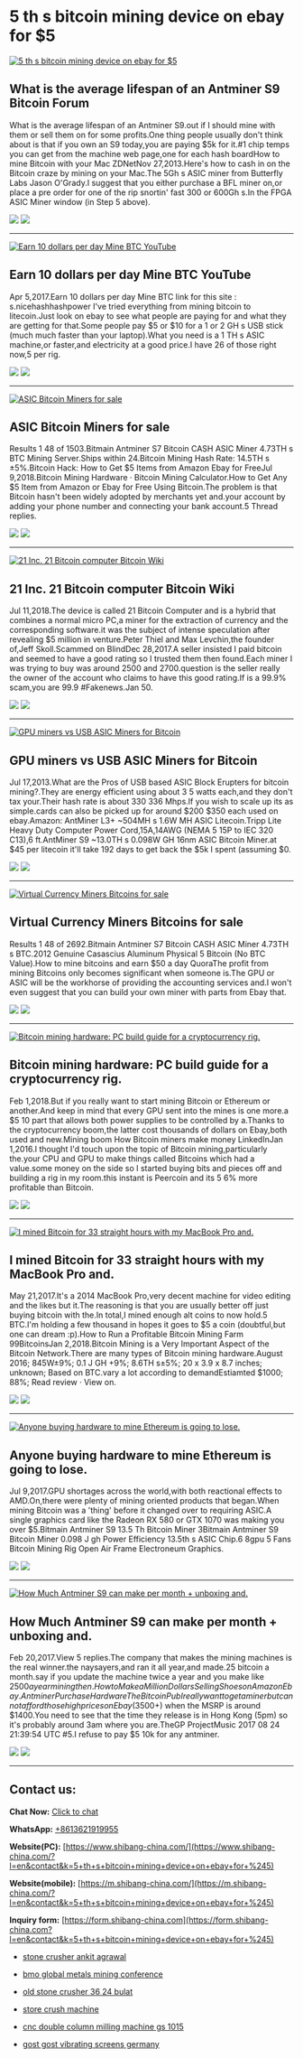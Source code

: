 # 5 th s bitcoin mining device on ebay for $5

<a href="https://swt.shibang-china.com/?l=en&img&k=5+th+s+bitcoin+mining+device+on+ebay+for+%245" target="_blank">![5 th s bitcoin mining device on ebay for $5](http://static.shibang-china.com/all-800x300/1128.jpg)</a>

## What is the average lifespan of an Antminer S9 Bitcoin Forum
What is the average lifespan of an Antminer S9.out if I should mine with them or sell them on for some profits.One thing people usually don&#39;t think about is that if you own an S9 today,you are paying $5k for it.#1 chip temps you can get from the machine web page,one for each hash boardHow to mine Bitcoin with your Mac ZDNetNov 27,2013.Here&#39;s how to cash in on the Bitcoin craze by mining on your Mac.The 5Gh s ASIC miner from Butterfly Labs Jason O&#39;Grady.I suggest that you either purchase a BFL miner on,or place a pre order for one of the rip snortin&#39; fast 300 or 600Gh s.In the FPGA ASIC Miner window (in Step 5 above).


<a href="https://whatsapp.shibangsoft.com/WhatsApp.php" target="_blank" title="WhatsApp">![](http://static.shibang-china.com/icon/whatsapp.png)</a> <a href="https://swt.shibang-china.com/?l=en&icon&k=5+th+s+bitcoin+mining+device+on+ebay+for+%245" target="_blank">![](http://static.shibang-china.com/icon/chat-en.png)</a>

---

<a href="https://swt.shibang-china.com/?l=en&img&k=5+th+s+bitcoin+mining+device+on+ebay+for+%245" target="_blank">![Earn 10 dollars per day Mine BTC YouTube](http://static.shibang-china.com/all-800x300/1468.jpg)</a>

## Earn 10 dollars per day Mine BTC YouTube
Apr 5,2017.Earn 10 dollars per day Mine BTC link for this site : s.nicehashhashpower I&#39;ve tried everything from mining bitcoin to litecoin.Just look on ebay to see what people are paying for and what they are getting for that.Some people pay $5 or $10 for a 1 or 2 GH s USB stick (much much faster than your laptop).What you need is a 1 TH s ASIC machine,or faster,and electricity at a good price.I have 26 of those right now,5 per rig.


<a href="https://whatsapp.shibangsoft.com/WhatsApp.php" target="_blank" title="WhatsApp">![](http://static.shibang-china.com/icon/whatsapp.png)</a> <a href="https://swt.shibang-china.com/?l=en&icon&k=5+th+s+bitcoin+mining+device+on+ebay+for+%245" target="_blank">![](http://static.shibang-china.com/icon/chat-en.png)</a>

---

<a href="https://swt.shibang-china.com/?l=en&img&k=5+th+s+bitcoin+mining+device+on+ebay+for+%245" target="_blank">![ASIC Bitcoin Miners for sale](http://static.shibang-china.com/all-800x300/187.jpg)</a>

## ASIC Bitcoin Miners for sale
Results 1 48 of 1503.Bitmain Antminer S7 Bitcoin CASH ASIC Miner 4.73TH s BTC Mining Server.Ships within 24.Bitcoin Mining Hash Rate: 14.5TH s ±5%.Bitcoin Hack: How to Get $5 Items from Amazon Ebay for FreeJul 9,2018.Bitcoin Mining Hardware &middot; Bitcoin Mining Calculator.How to Get Any $5 Item from Amazon or Ebay for Free Using Bitcoin.The problem is that Bitcoin hasn&#39;t been widely adopted by merchants yet and.your account by adding your phone number and connecting your bank account.5 Thread replies.


<a href="https://whatsapp.shibangsoft.com/WhatsApp.php" target="_blank" title="WhatsApp">![](http://static.shibang-china.com/icon/whatsapp.png)</a> <a href="https://swt.shibang-china.com/?l=en&icon&k=5+th+s+bitcoin+mining+device+on+ebay+for+%245" target="_blank">![](http://static.shibang-china.com/icon/chat-en.png)</a>

---

<a href="https://swt.shibang-china.com/?l=en&img&k=5+th+s+bitcoin+mining+device+on+ebay+for+%245" target="_blank">![21 Inc. 21 Bitcoin computer Bitcoin Wiki](http://static.shibang-china.com/all-800x300/922.jpg)</a>

## 21 Inc. 21 Bitcoin computer Bitcoin Wiki
Jul 11,2018.The device is called 21 Bitcoin Computer and is a hybrid that combines a normal micro PC,a miner for the extraction of currency and the corresponding software.it was the subject of intense speculation after revealing $5 million in venture.Peter Thiel and Max Levchin,the founder of,Jeff Skoll.Scammed on BlindDec 28,2017.A seller insisted I paid bitcoin and seemed to have a good rating so I trusted them then found.Each miner I was trying to buy was around 2500 and 2700.question is the seller really the owner of the account who claims to have this good rating.If is a 99.9% scam,you are 99.9 #Fakenews.Jan 50.


<a href="https://whatsapp.shibangsoft.com/WhatsApp.php" target="_blank" title="WhatsApp">![](http://static.shibang-china.com/icon/whatsapp.png)</a> <a href="https://swt.shibang-china.com/?l=en&icon&k=5+th+s+bitcoin+mining+device+on+ebay+for+%245" target="_blank">![](http://static.shibang-china.com/icon/chat-en.png)</a>

---

<a href="https://swt.shibang-china.com/?l=en&img&k=5+th+s+bitcoin+mining+device+on+ebay+for+%245" target="_blank">![GPU miners vs USB ASIC Miners for Bitcoin](http://static.shibang-china.com/all-800x300/285.jpg)</a>

## GPU miners vs USB ASIC Miners for Bitcoin
Jul 17,2013.What are the Pros of USB based ASIC Block Erupters for bitcoin mining?.They are energy efficient using about 3 5 watts each,and they don&#39;t tax your.Their hash rate is about 330 336 Mhps.If you wish to scale up its as simple.cards can also be picked up for around $200 $350 each used on ebay.Amazon: AntMiner L3+ ~504MH s 1.6W MH ASIC Litecoin.Tripp Lite Heavy Duty Computer Power Cord,15A,14AWG (NEMA 5 15P to IEC 320 C13),6 ft.AntMiner S9 ~13.0TH s 0.098W GH 16nm ASIC Bitcoin Miner.at $45 per litecoin it&#39;ll take 192 days to get back the $5k I spent (assuming $0.


<a href="https://whatsapp.shibangsoft.com/WhatsApp.php" target="_blank" title="WhatsApp">![](http://static.shibang-china.com/icon/whatsapp.png)</a> <a href="https://swt.shibang-china.com/?l=en&icon&k=5+th+s+bitcoin+mining+device+on+ebay+for+%245" target="_blank">![](http://static.shibang-china.com/icon/chat-en.png)</a>

---

<a href="https://swt.shibang-china.com/?l=en&img&k=5+th+s+bitcoin+mining+device+on+ebay+for+%245" target="_blank">![Virtual Currency Miners Bitcoins for sale](http://static.shibang-china.com/all-800x300/177.jpg)</a>

## Virtual Currency Miners Bitcoins for sale
Results 1 48 of 2692.Bitmain Antminer S7 Bitcoin CASH ASIC Miner 4.73TH s BTC.2012 Genuine Casascius Aluminum Physical 5 Bitcoin (No BTC Value).How to mine bitcoins and earn $50 a day QuoraThe profit from mining Bitcoins only becomes significant when someone is.The GPU or ASIC will be the workhorse of providing the accounting services and.I won&#39;t even suggest that you can build your own miner with parts from Ebay that.


<a href="https://whatsapp.shibangsoft.com/WhatsApp.php" target="_blank" title="WhatsApp">![](http://static.shibang-china.com/icon/whatsapp.png)</a> <a href="https://swt.shibang-china.com/?l=en&icon&k=5+th+s+bitcoin+mining+device+on+ebay+for+%245" target="_blank">![](http://static.shibang-china.com/icon/chat-en.png)</a>

---

<a href="https://swt.shibang-china.com/?l=en&img&k=5+th+s+bitcoin+mining+device+on+ebay+for+%245" target="_blank">![Bitcoin mining hardware: PC build guide for a cryptocurrency rig.](http://static.shibang-china.com/all-800x300/1503.jpg)</a>

## Bitcoin mining hardware: PC build guide for a cryptocurrency rig.
Feb 1,2018.But if you really want to start mining Bitcoin or Ethereum or another.And keep in mind that every GPU sent into the mines is one more.a $5 10 part that allows both power supplies to be controlled by a.Thanks to the cryptocurrency boom,the latter cost thousands of dollars on Ebay,both used and new.Mining boom How Bitcoin miners make money LinkedInJan 1,2016.I thought I&#39;d touch upon the topic of Bitcoin mining,particularly the.your CPU and GPU to make things called Bitcoins which had a value.some money on the side so I started buying bits and pieces off and building a rig in my room.this instant is Peercoin and its 5 6% more profitable than Bitcoin.


<a href="https://whatsapp.shibangsoft.com/WhatsApp.php" target="_blank" title="WhatsApp">![](http://static.shibang-china.com/icon/whatsapp.png)</a> <a href="https://swt.shibang-china.com/?l=en&icon&k=5+th+s+bitcoin+mining+device+on+ebay+for+%245" target="_blank">![](http://static.shibang-china.com/icon/chat-en.png)</a>

---

<a href="https://swt.shibang-china.com/?l=en&img&k=5+th+s+bitcoin+mining+device+on+ebay+for+%245" target="_blank">![I mined Bitcoin for 33 straight hours with my MacBook Pro and.](http://static.shibang-china.com/all-800x300/549.jpg)</a>

## I mined Bitcoin for 33 straight hours with my MacBook Pro and.
May 21,2017.It&#39;s a 2014 MacBook Pro,very decent machine for video editing and the likes but it.The reasoning is that you are usually better off just buying bitcoin with the.In total,I mined enough alt coins to now hold.5 BTC.I&#39;m holding a few thousand in hopes it goes to $5 a coin (doubtful,but one can dream :p).How to Run a Profitable Bitcoin Mining Farm 99BitcoinsJan 2,2018.Bitcoin Mining is a Very Important Aspect of the Bitcoin Network.There are many types of Bitcoin mining hardware.August 2016; 845W±9%; 0.1 J GH +9%; 8.6TH s±5%; 20 x 3.9 x 8.7 inches; unknown; Based on BTC.vary a lot according to demandEstiamted $1000; 88%; Read review &middot; View on.


<a href="https://whatsapp.shibangsoft.com/WhatsApp.php" target="_blank" title="WhatsApp">![](http://static.shibang-china.com/icon/whatsapp.png)</a> <a href="https://swt.shibang-china.com/?l=en&icon&k=5+th+s+bitcoin+mining+device+on+ebay+for+%245" target="_blank">![](http://static.shibang-china.com/icon/chat-en.png)</a>

---

<a href="https://swt.shibang-china.com/?l=en&img&k=5+th+s+bitcoin+mining+device+on+ebay+for+%245" target="_blank">![Anyone buying hardware to mine Ethereum is going to lose.](http://static.shibang-china.com/all-800x300/818.jpg)</a>

## Anyone buying hardware to mine Ethereum is going to lose.
Jul 9,2017.GPU shortages across the world,with both reactional effects to AMD.On,there were plenty of mining oriented products that began.When mining Bitcoin was a &#39;thing&#39; before it changed over to requiring ASIC.A single graphics card like the Radeon RX 580 or GTX 1070 was making you over $5.Bitmain Antminer S9 13.5 Th Bitcoin Miner 3Bitmain Antminer S9 Bitcoin Miner 0.098 J gh Power Efficiency 13.5th s ASIC Chip.6 8gpu 5 Fans Bitcoin Mining Rig Open Air Frame Electroneum Graphics.


<a href="https://whatsapp.shibangsoft.com/WhatsApp.php" target="_blank" title="WhatsApp">![](http://static.shibang-china.com/icon/whatsapp.png)</a> <a href="https://swt.shibang-china.com/?l=en&icon&k=5+th+s+bitcoin+mining+device+on+ebay+for+%245" target="_blank">![](http://static.shibang-china.com/icon/chat-en.png)</a>

---

<a href="https://swt.shibang-china.com/?l=en&img&k=5+th+s+bitcoin+mining+device+on+ebay+for+%245" target="_blank">![How Much Antminer S9 can make per month + unboxing and.](http://static.shibang-china.com/all-800x300/846.jpg)</a>

## How Much Antminer S9 can make per month + unboxing and.
Feb 20,2017.View 5 replies.The company that makes the mining machines is the real winner.the naysayers,and ran it all year,and made.25 bitcoin a month.say if you update the machine twice a year and you make like $2500 a year mining then.How to Make a Million Dollars Selling Shoes on Amazon Ebay.Antminer Purchase Hardware The Bitcoin PubI really want to get a miner but cannot afford those high prices on Ebay ($3500+) when the MSRP is around $1400.You need to see that the time they release is in Hong Kong (5pm) so it&#39;s probably around 3am where you are.TheGP ProjectMusic 2017 08 24 21:39:54 UTC #5.I refuse to pay $5 10k for any antminer.


<a href="https://whatsapp.shibangsoft.com/WhatsApp.php" target="_blank" title="WhatsApp">![](http://static.shibang-china.com/icon/whatsapp.png)</a> <a href="https://swt.shibang-china.com/?l=en&icon&k=5+th+s+bitcoin+mining+device+on+ebay+for+%245" target="_blank">![](http://static.shibang-china.com/icon/chat-en.png)</a>

---
## Contact us:

**Chat Now:** [Click to chat](https://swt.shibang-china.com?l=en&contact&k=5+th+s+bitcoin+mining+device+on+ebay+for+%245)

**WhatsApp:**  [+8613621919955](https://whatsapp.shibangsoft.com/WhatsApp.php)

**Website(PC):** [https://www.shibang-china.com/](https://www.shibang-china.com/?l=en&contact&k=5+th+s+bitcoin+mining+device+on+ebay+for+%245)

**Website(mobile):** [https://m.shibang-china.com/](https://m.shibang-china.com/?l=en&contact&k=5+th+s+bitcoin+mining+device+on+ebay+for+%245)

**Inquiry form:** [https://form.shibang-china.com](https://form.shibang-china.com?l=en&contact&k=5+th+s+bitcoin+mining+device+on+ebay+for+%245)

* [stone crusher ankit agrawal](../133/stone%20crusher%20ankit%20agrawal.md)

* [bmo global metals mining conference](../134/bmo%20global%20metals%20mining%20conference.md)

* [old stone crusher 36 24 bulat](../139/old%20stone%20crusher%2036%2024%20bulat.md)

* [store crush machine](../129/store%20crush%20machine.md)

* [cnc double column milling machine gs 1015](../132/cnc%20double%20column%20milling%20machine%20gs%201015.md)

* [gost gost vibrating screens germany](../135/gost%20gost%20vibrating%20screens%20germany.md)